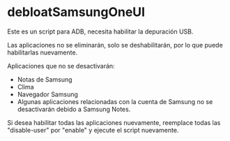 # debloatSamsungOneUI
Este es un script para ADB, necesita habilitar la depuración USB.

Las aplicaciones no se eliminarán, solo se deshabilitarán, por lo que puede habilitarlas nuevamente.

Aplicaciones que no se desactivarán:
- Notas de Samsung
- Clima
- Navegador Samsung
- Algunas aplicaciones relacionadas con la cuenta de Samsung no se desactivarán debido a Samsung Notes.

Si desea habilitar todas las aplicaciones nuevamente, reemplace todas las "disable-user" por "enable" y ejecute el script nuevamente.
